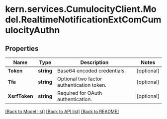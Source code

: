 # kern.services.CumulocityClient.Model.RealtimeNotificationExtComCumulocityAuthn

## Properties

Name | Type | Description | Notes
------------ | ------------- | ------------- | -------------
**Token** | **string** | Base64 encoded credentials. | [optional] 
**Tfa** | **string** | Optional two factor authentication token. | [optional] 
**XsrfToken** | **string** | Required for OAuth authentication. | [optional] 

[[Back to Model list]](../README.md#documentation-for-models) [[Back to API list]](../README.md#documentation-for-api-endpoints) [[Back to README]](../README.md)

